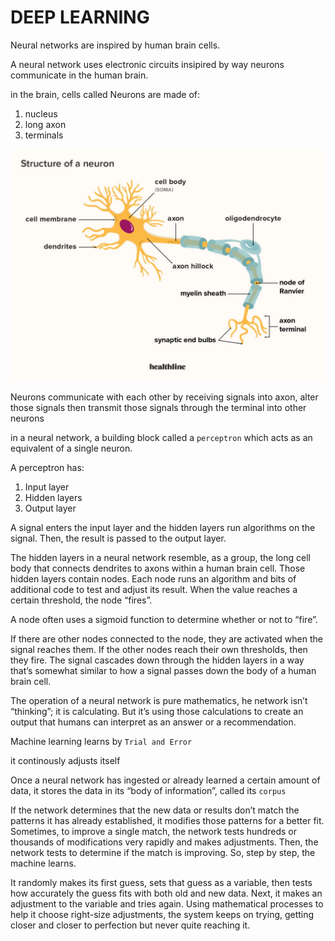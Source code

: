 # DEEP LEARNING

Neural networks are inspired by human brain cells.

A neural network uses electronic circuits insipired by way neurons communicate in the human brain.

in the brain, cells called Neurons are made of:

1. nucleus
2. long axon
3. terminals

![Neurons human neeurons](../resources/An-Easy-Guide-To-Neurons.webp)

Neurons communicate with each other by receiving signals into axon, alter those signals then transmit those signals through the terminal into other neurons

in a neural network, a building block called a `perceptron` which acts as an equivalent of a single neuron.

A perceptron has:

1. Input layer
2. Hidden layers
3. Output layer

A signal enters the input layer and the hidden layers run algorithms on the signal. Then, the result is passed to the output layer.

The hidden layers in a neural network resemble, as a group, the long cell body that connects dendrites to axons within a human brain cell. Those hidden layers contain nodes. Each node runs an algorithm and bits of additional code to test and adjust its result. When the value reaches a certain threshold, the node “fires”.

A node often uses a sigmoid function to determine whether or not to “fire”.

If there are other nodes connected to the node, they are activated when the signal reaches them. If the other nodes reach their own thresholds, then they fire. The signal cascades down through the hidden layers in a way that’s somewhat similar to how a signal passes down the body of a human brain cell.

The operation of a neural network is pure mathematics, he network isn’t “thinking”; it is calculating. But it’s using those calculations to create an output that humans can interpret as an answer or a recommendation.

Machine learning learns by `Trial and Error`

it continously adjusts itself

Once a neural network has ingested or already learned a certain amount of data, it stores the data in its “body of information”, called its `corpus`

If the network determines that the new data or results don’t match the patterns it has already established, it modifies those patterns for a better fit. Sometimes, to improve a single match, the network tests hundreds or thousands of modifications very rapidly and makes adjustments. Then, the network tests to determine if the match is improving. So, step by step, the machine learns.

It randomly makes its first guess, sets that guess as a variable, then tests how accurately the guess fits with both old and new data. Next, it makes an adjustment to the variable and tries again. Using mathematical processes to help it choose right-size adjustments, the system keeps on trying, getting closer and closer to perfection but never quite reaching it.
